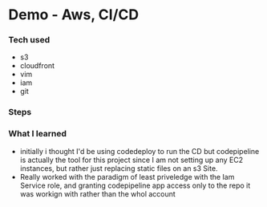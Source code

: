 # Demo - Aws, CI/CD

### Tech used
- s3
- cloudfront
- vim
- iam
- git


### Steps


### What I learned
- initially i thought I'd be using codedeploy to run the CD but codepipeline is actually the tool for this project since I am not setting up any EC2 instances, but rather just replacing static files on an s3 Site.
- Really worked with the paradigm of least priveledge with the Iam Service role, and granting codepipeline app access only to the repo it was workign with rather than the whol account 
